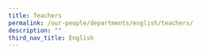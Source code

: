 ```yaml
---
title: Teachers
permalink: /our-people/departments/english/teachers/
description: ""
third_nav_title: English
---
```

